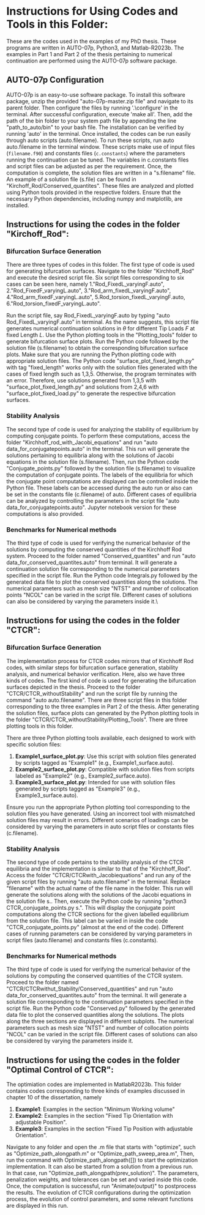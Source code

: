 # Instructions for Using Codes and Tools in this Folder:
These are the codes used in the examples of my PhD thesis. These programs are written in AUTO-07p, Python3, and Matlab-R2023b. The examples in Part 1 and Part 2 of the thesis pertaining to numerical continuation are performed using the AUTO-07p software package. 

## AUTO-07p Configuration

AUTO-07p is an easy-to-use software package. To install this software package, unzip the provided "auto-07p-master.zip file" and navigate to its parent folder. Then configure the files by running '.\configure' in the terminal. After successful configuration, execute 'make all'. Then, add the path of the bin folder to your system path file by appending the line "path_to_auto/bin" to your bash file. The installation can be verified by running 'auto' in the terminal. Once installed, the codes can be run easily through auto scripts (auto.filename). To run these scripts, run auto auto.filename in the terminal window. These scripts make use of input files (`filename.f90`) and constants files (`c.constants`) where the parameters running the continuation can be tuned. The variables in c.constants files and script files can be adjusted as per the requirement. Once, the computation is complete, the solution files are written in a "s.filename" file. An example of a solution file (s.file) can be found in "Kirchoff_Rod/Conserved_quantites".  These files are analyzed and plotted using Python tools provided in the respective folders. Ensure that the necessary Python dependencies, including numpy and matplotlib, are installed.

## Instructions for using the codes in the folder "Kirchoff_Rod": 

### Bifurcation Surface Generation

There are three types of codes in this folder. The first type of code is used for generating bifurcation surfaces. Navigate to the folder "Kirchhoff_Rod" and execute the desired script file. Six script files corresponding to six cases can be seen here, namely 1."Rod_FixedL_varyingF.auto", 2."Rod_FixedF_varyingL.auto", 3."Rod_arm_fixedL_varyingF.auto", 4."Rod_arm_fixedF_varyingL.auto", 5.Rod_torsion_fixedL_varyingF.auto, 6."Rod_torsion_fixedF_varyingL.auto".

Run the script file, say Rod_FixedL_varyingF.auto by typing "auto Rod_FixedL_varyingF.auto" in terminal. As the name suggests, this script file generates numerical continuation solutions in $\theta$ for different Tip Loads $F$ at fixed Length $L$. Use the Python plotting tools in the "Plotting_tools" folder to generate bifurcation surface plots. Run the Python code followed by the solution file (s.filename) to obtain the corresponding bifurcation surface plots. Make sure that you are running the Python plotting code with appropriate solution files. The Python code "surface_plot_fixed_length.py" with tag "fixed_length" works only with the solution files generated with the cases of fixed length such as 1,3,5. Otherwise, the program terminates with an error. Therefore, use solutions generated from 1,3,5 with "surface_plot_fixed_length.py" and solutions from 2,4,6
with "surface_plot_fixed_load.py" to generate the respective bifurcation surfaces.

### Stability Analysis

The second type of code is used for analyzing the stability of equilibrium by computing conjugate points. To perform these computations, access the folder "Kirchhoff_rod_with_Jacobi_equations" and run "auto data_for_conjugatepoints.auto" in the terminal. This run will generate the solutions pertaining to equilibria along with the solutions of Jacobi equations in the solution file (s.filename). Then, run the Python code "Conjugate_points.py" followed by the solution file (s.filename) to visualize the computation of conjugate points. The labels of the equilibria for which the conjugate point computations are displayed can be controlled inside the Python file. These labels can be accessed during the auto run or also can be set in the constants file (c.filename) of auto. Different cases of equilibria can be analyzed by controlling the parameters in the script file "auto data_for_conjugatepoints.auto". Jupyter notebook version for these computations is also provided.

### Benchmarks for Numerical methods 

The third type of code is used for verifying the numerical behavior of the solutions by computing the conserved quantities of the Kirchhoff Rod system. Proceed to the folder named "Conserved_quantites" and run "auto data_for_conserved_quantites.auto" from terminal. It will generate a continuation solution file corresponding to the numerical parameters specified in the script file. Run the Python code Integrals.py followed by the generated data file to plot the conserved quantities along the solutions. The numerical parameters such as mesh size "NTST" and number of collocation points "NCOL" can be varied in the script file. Different cases of solutions can also be considered by varying the parameters inside it.\\

## Instructions for using the codes in the folder "CTCR":

### Bifurcation Surface Generation

The implementation process for CTCR codes mirrors that of Kirchhoff Rod codes, with similar steps for bifurcation surface generation, stability analysis, and numerical behavior verification. Here, also we have three kinds of codes. The first kind of code is used for generating the bifurcation surfaces depicted in the thesis. Proceed to the folder "CTCR/CTCR_withoutStability" and run the script file by running the command "auto auto.filename". There are three script files in this folder corresponding to the three examples in Part 2 of the thesis. After generating the solution files, surface plots can generated by the Python plotting tools in the folder "CTCR/CTCR_withoutStability/Plotting_Tools". There are three plotting tools in this folder. 

There are three Python plotting tools available, each designed to work with specific solution files:

1. **Example1_surface_plot.py**: Use this script with solution files generated by scripts tagged as "Example1" (e.g., Example1_surface.auto).
2. **Example2_surface_plot.py**: Compatible with solution files from scripts labeled as "Example2" (e.g., Example2_surface.auto).
3. **Example3_surface_plot.py**: Intended for use with solution files generated by scripts tagged as "Example3" (e.g., Example3_surface.auto).

Ensure you run the appropriate Python plotting tool corresponding to the solution files you have generated. Using an incorrect tool with mismatched solution files may result in errors. Different scenarios of loadings can be considered by varying the parameters in auto script files or constants files (c.filename).

### Stability Analysis

The second type of code pertains to the stability analysis of the CTCR equilibria and the implementation is similar to that of the "Kirchhoff_Rod". Access the folder "CTCR/CTCRwith_Jacobiequations" and run any of the given script files by running "auto auto.filename" in the terminal. Replace "filename" with the actual name of the file name in the folder. This run will generate the solutions along with the solutions of the Jacobi equations in the solution file  s.<filename>. Then, execute the Python code by running "python3 CTCR_conjugate_points.py s.<filename>". This will display the conjugate point computations along the CTCR sections for the given labelled equilibrium from the solution file. This label can be varied in inside the code "CTCR_conjugate_points.py" (almost at the end of the code). Different cases of running parameters can be considered by varying parameters in script files (auto.filename) and constants files (c.constants).

### Benchmarks for Numerical methods 

The third type of code is used for verifying the numerical behavior of the solutions by computing the conserved quantities of the CTCR system. Proceed to the folder named "CTCR/CTCRwithut_Stability/Conserved_quantities" and run "auto data_for_conserved_quantites.auto" from the terminal. It will generate a solution file corresponding to the continuation parameters specified in the script file. Run the Python code "Conserved.py" followed by the generated data file to plot the conserved quantities along the solutions. The plots along the three sections are displayed in different subplots. The numerical parameters such as mesh size "NTST" and number of collocation points "NCOL" can be varied in the script file. Different cases of solutions can also be considered by varying the parameters inside it.

## Instructions for using the codes in the folder "Optimal Control of CTCR":

The optimiation codes are implemented in MatlabR2023b. This folder contains codes corresponding to three kinds of examples discussed in chapter 10 of the dissertation, namely

1. **Example1**: Examples in the section "Minimum Working volume"
2. **Example2**: Examples in the section "Fixed Tip Orientation with adjustable Position".
3. **Example3**: Examples in the section "Fixed Tip Position with adjustable Orientation".

Navigate to any folder and open the .m file that starts with "optimize", such as "Optimize_path_alongpath.m" or "Optimize_path_sweep_area.m", Then, run the command with Optimize_path_alongpath([]) to start the optimization implementation. It can also be started from a solution from a previous run. In that case, run "Optimize_path_alongpath(prev_solution)". The parameters, penalization weights, and tolerances can be set and varied inside this code. Once, the computation is successful, run "Animate(output)" to postprocess the results. The evolution of CTCR configurations during the optimization process, the evolution of control parameters, and some relevant functions are displayed in this run. 
